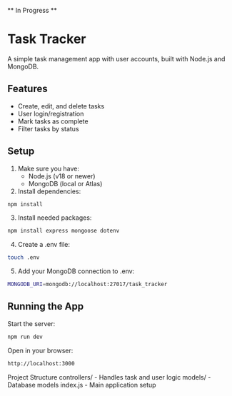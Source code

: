 ** In Progress **
# Task Tracker

A simple task management app with user accounts, built with Node.js and MongoDB.

## Features
- Create, edit, and delete tasks
- User login/registration
- Mark tasks as complete
- Filter tasks by status

## Setup

1. Make sure you have:
   - Node.js (v18 or newer)
   - MongoDB (local or Atlas)
2. Install dependencies:
```bash
npm install
```
3. Install needed packages:
```bash
npm install express mongoose dotenv
```
4. Create a .env file:
```bash
touch .env
```
5. Add your MongoDB connection to .env:
```bash
MONGODB_URI=mongodb://localhost:27017/task_tracker
```

## Running the App

Start the server:
```bash
npm run dev
```

Open in your browser:
```bash
http://localhost:3000
```

Project Structure
controllers/ - Handles task and user logic
models/ - Database models
index.js - Main application setup
